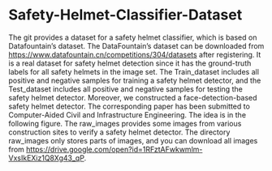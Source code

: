 # Safety-Helmet-Classifier-Dataset
The git provides a dataset for a safety helmet classifier, which is based on Datafountain’s dataset. The DataFountain’s dataset can be downloaded from https://www.datafountain.cn/competitions/304/datasets after registering. It is a real dataset for safety helmet detection since it has the ground-truth labels for all safety helmets in the image set. The Train_dataset includes all positive and negative samples for training a safety helmet detector, and the Test_dataset includes all positive and negative samples for testing the safety helmet detector. Moreover, we constructed a face-detection-based safety helmet detector. The corresponding paper has been submitted to Computer-Aided Civil and Infrastructure Engineering. The idea is in the following figure. The raw_images provides some images from various construction sites to verify a safety helmet detector. The directory raw_images only stores parts of images, and you can download all images from https://drive.google.com/open?id=1RFztAFwkwmlm-VxsIkEXiz1Q8Xg43_qP.
